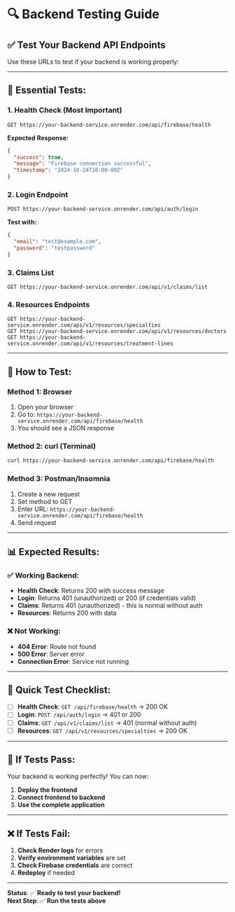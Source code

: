 # 🔍 Backend Testing Guide

## ✅ **Test Your Backend API Endpoints**

Use these URLs to test if your backend is working properly:

---

## 🎯 **Essential Tests:**

### **1. Health Check (Most Important)**
```
GET https://your-backend-service.onrender.com/api/firebase/health
```
**Expected Response:**
```json
{
  "success": true,
  "message": "Firebase connection successful",
  "timestamp": "2024-10-24T10:00:00Z"
}
```

### **2. Login Endpoint**
```
POST https://your-backend-service.onrender.com/api/auth/login
```
**Test with:**
```json
{
  "email": "test@example.com",
  "password": "testpassword"
}
```

### **3. Claims List**
```
GET https://your-backend-service.onrender.com/api/v1/claims/list
```

### **4. Resources Endpoints**
```
GET https://your-backend-service.onrender.com/api/v1/resources/specialties
GET https://your-backend-service.onrender.com/api/v1/resources/doctors
GET https://your-backend-service.onrender.com/api/v1/resources/treatment-lines
```

---

## 🔧 **How to Test:**

### **Method 1: Browser**
1. Open your browser
2. Go to: `https://your-backend-service.onrender.com/api/firebase/health`
3. You should see a JSON response

### **Method 2: curl (Terminal)**
```bash
curl https://your-backend-service.onrender.com/api/firebase/health
```

### **Method 3: Postman/Insomnia**
1. Create a new request
2. Set method to GET
3. Enter URL: `https://your-backend-service.onrender.com/api/firebase/health`
4. Send request

---

## 📊 **Expected Results:**

### **✅ Working Backend:**
- **Health Check**: Returns 200 with success message
- **Login**: Returns 401 (unauthorized) or 200 (if credentials valid)
- **Claims**: Returns 401 (unauthorized) - this is normal without auth
- **Resources**: Returns 200 with data

### **❌ Not Working:**
- **404 Error**: Route not found
- **500 Error**: Server error
- **Connection Error**: Service not running

---

## 🎯 **Quick Test Checklist:**

- [ ] **Health Check**: `GET /api/firebase/health` → 200 OK
- [ ] **Login**: `POST /api/auth/login` → 401 or 200
- [ ] **Claims**: `GET /api/v1/claims/list` → 401 (normal without auth)
- [ ] **Resources**: `GET /api/v1/resources/specialties` → 200 OK

---

## 🚀 **If Tests Pass:**

Your backend is working perfectly! You can now:
1. **Deploy the frontend**
2. **Connect frontend to backend**
3. **Use the complete application**

---

## ❌ **If Tests Fail:**

1. **Check Render logs** for errors
2. **Verify environment variables** are set
3. **Check Firebase credentials** are correct
4. **Redeploy** if needed

---

**Status**: ✅ **Ready to test your backend!**  
**Next Step**: ✅ **Run the tests above**
